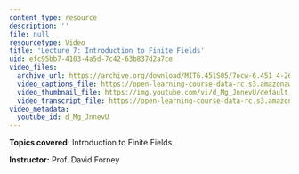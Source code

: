 ```yaml
---
content_type: resource
description: ''
file: null
resourcetype: Video
title: 'Lecture 7: Introduction to Finite Fields'
uid: efc95bb7-4103-4a5d-7c42-63b837d2a7ce
video_files:
  archive_url: https://archive.org/download/MIT6.451S05/7ocw-6.451_4-261-23feb2005-220k.mp4
  video_captions_file: https://open-learning-course-data-rc.s3.amazonaws.com/6-451-principles-of-digital-communication-ii-spring-2005/80fe15004ab2516693b1982acc0f334a_d_Mg_JnnevU.vtt
  video_thumbnail_file: https://img.youtube.com/vi/d_Mg_JnnevU/default.jpg
  video_transcript_file: https://open-learning-course-data-rc.s3.amazonaws.com/6-451-principles-of-digital-communication-ii-spring-2005/bc23976ad314dcfd79ba6c6eb5e760ed_d_Mg_JnnevU.pdf
video_metadata:
  youtube_id: d_Mg_JnnevU
---
```


**Topics covered:** Introduction to Finite Fields

**Instructor:** Prof. David Forney
